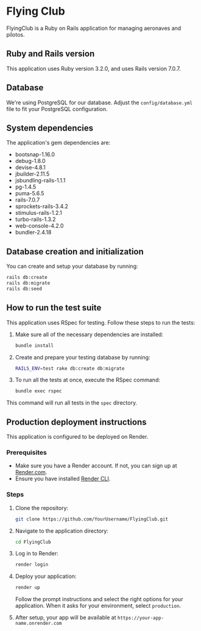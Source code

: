 # Flying Club

FlyingClub is a Ruby on Rails application for managing aeronaves and pilotos.

## Ruby and Rails version

This application uses Ruby version 3.2.0, and uses Rails version 7.0.7.

## Database

We're using PostgreSQL for our database. Adjust the `config/database.yml` file to fit your PostgreSQL configuration.

## System dependencies

The application's gem dependencies are:

- bootsnap-1.16.0
- debug-1.8.0
- devise-4.8.1
- jbuilder-2.11.5
- jsbundling-rails-1.1.1
- pg-1.4.5
- puma-5.6.5
- rails-7.0.7
- sprockets-rails-3.4.2
- stimulus-rails-1.2.1
- turbo-rails-1.3.2
- web-console-4.2.0
- bundler-2.4.18

## Database creation and initialization

You can create and setup your database by running:

```bash 
rails db:create 
rails db:migrate 
rails db:seed 
```

[//]: # (* Services &#40;job queues, cache servers, search engines, etc.&#41;)

## How to run the test suite

This application uses RSpec for testing. Follow these steps to run the tests:

1. Make sure all of the necessary dependencies are installed:

    ```bash
    bundle install
    ```

2. Create and prepare your testing database by running:

    ```bash
    RAILS_ENV=test rake db:create db:migrate
    ```

3. To run all the tests at once, execute the RSpec command:

    ```bash
    bundle exec rspec
    ```

This command will run all tests in the `spec` directory.

## Production deployment instructions
This application is configured to be deployed on Render.

### Prerequisites

- Make sure you have a Render account. If not, you can sign up at [Render.com](https://render.com).
- Ensure you have installed [Render CLI](https://render.com/docs/cli).

### Steps

1. Clone the repository:

    ```bash
    git clone https://github.com/YourUsername/FlyingClub.git
    ```

2. Navigate to the application directory:

    ```bash
    cd FlyingClub
    ```

3. Log in to Render:

    ```bash
    render login
    ```

4. Deploy your application:

    ```bash
    render up
    ```

   Follow the prompt instructions and select the right options for your application. When it asks for your environment, select `production`.


5. After setup, your app will be available at `https://your-app-name.onrender.com`
